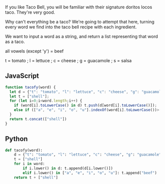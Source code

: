 If you like Taco Bell, you will be familiar with their signature doritos locos taco. They're very good.

Why can't everything be a taco? We're going to attempt that here, turning every word we find into the taco bell recipe with each ingredient.

We want to input a word as a string, and return a list representing that word as a taco.

all vowels (except 'y') = beef

t = tomato ; l = lettuce ; c = cheese ; g = guacamole ; s = salsa


## JavaScript
```js
function tacofy(word) {
  let d = {"t": "tomato", "l": "lettuce", "c": "cheese", "g": "guacamole", "s": "salsa"};
  let t = ["shell"];
  for (let i=0;i<word.length;i++) {
    if (word[i].toLowerCase() in d) t.push(d[word[i].toLowerCase()]);
    else if (["a", "e", "i", "o", "u"].indexOf(word[i].toLowerCase())>-1) t.push("beef");
  }
  return t.concat(["shell"])
}
```

## Python
```python
def tacofy(word):
    d = {"t": "tomato", "l": "lettuce", "c": "cheese", "g": "guacamole", "s": "salsa"}
    t = ["shell"]
    for i in word:
        if i.lower() in d: t.append(d[i.lower()])
        elif i.lower() in ["a", "e", "i", "o", "u"]: t.append("beef")
    return t + ["shell"]
```